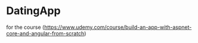 # DatingApp
for the course (https://www.udemy.com/course/build-an-app-with-aspnet-core-and-angular-from-scratch)
